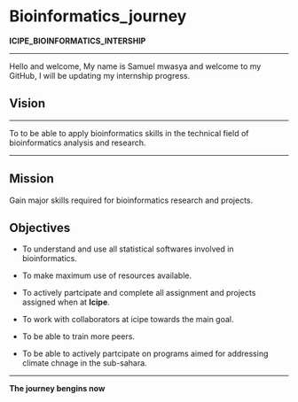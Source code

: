 
# Bioinformatics_journey
**ICIPE_BIOINFORMATICS_INTERSHIP**
***

 Hello and welcome, My name is Samuel mwasya and welcome to my GitHub, I will be updating my internship progress.
 
## Vision
***

To to be able to apply bioinformatics skills in the technical field of bioinformatics analysis and research.
***
## Mission
Gain major skills required for bioinformatics research and projects.


## Objectives


* To understand and use all statistical softwares involved in bioinformatics.

* To make maximum use of resources available.

* To actively partcipate and complete all assignment and projects assigned when at **Icipe**.

* To work with collaborators at icipe towards the main goal.

* To be able to train more peers.

* To be able to actively partcipate on programs aimed for addressing climate chnage in the sub-sahara.

***
**The journey bengins now**


